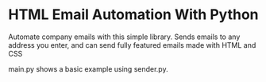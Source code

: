 # HTML Email Automation With Python

Automate company emails with this simple library. Sends emails to any address you enter, and can send fully featured emails made with HTML and CSS

main.py shows a basic example using sender.py.
